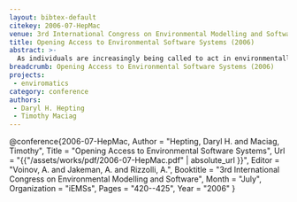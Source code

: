 ```yaml
---
layout: bibtex-default
citekey: 2006-07-HepMac
venue: 3rd International Congress on Environmental Modelling and Software
title: Opening Access to Environmental Software Systems (2006)
abstract: >-
  As individuals are increasingly being called to act in environmentally-conscious ways, they will seek out any and all resources which might help to inform their actions. Unfortunately, a 2002 OECD report indicated that there seemed to be declining trust of environmental information sources and increasing confusion about which actions could be most beneficial. Environmental Software Systems can provide relief in this context, if the software design is user-centered. The very specialized nature of much environmental software may discourage these design practices, but this is a false economy. Instead of software that is based on technical models developed by environmental scientists, consider that which can acquire and adapt to changing end-user models of the particular domain. Such adaptation would certainly benefit users, but research could also benefit considerably from data that could prioritize actions of the environmental scientists, from analysis to education. This shift in emphasis agrees with recent trends toward personalization and democratization of software system functionality. If the number of people who could meaningfully explore a model of a particular ecosystem could increase thousand-fold, there could be considerable benefit realized in the level of discourse on environmental issues pertaining to that ecosystem. Such an increased usage would require the removal of barriers for direct user access to the software systems in order to create satisfying user experiences. For the user to be satisfied when confronting a large and complex information space, he or she must not be overwhelmed but able to easily specify and locate that which is of interest. The theoretical basis for such an approach is presented, along with some evidence thus far collected. Opportunities for improvement are also discussed.
breadcrumb: Opening Access to Environmental Software Systems (2006)
projects:
 - enviromatics
category: conference
authors:
 - Daryl H. Hepting 
 - Timothy Maciag 
---
```

@conference{2006-07-HepMac,
	Author =  "Hepting, Daryl H. and Maciag, Timothy",
	Title =  "Opening Access to Environmental Software Systems",
	Url = \"{{"/assets/works/pdf/2006-07-HepMac.pdf" | absolute_url }}\",
	Editor =  "Voinov, A. and Jakeman, A. and Rizzolli, A.",
	Booktitle =  "3rd International Congress on Environmental Modelling and Software",
	Month =  "July",
	Organization =  "iEMSs",
	Pages =  "420--425",
	Year =  "2006"
}
